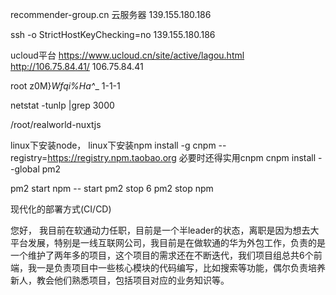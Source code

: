 recommender-group.cn
云服务器
139.155.180.186

ssh -o StrictHostKeyChecking=no 139.155.180.186


ucloud平台
https://www.ucloud.cn/site/active/lagou.html
http://106.75.84.41/
106.75.84.41

root
z0M}_Wfqi%Ha^__
1-1-1

netstat -tunlp |grep 3000

/root/realworld-nuxtjs

linux下安装node，
linux下安装npm install -g cnpm --registry=https://registry.npm.taobao.org
必要时还得实用cnpm
cnpm install --global pm2

pm2 start npm -- start
pm2 stop 6
pm2 stop npm

现代化的部署方式(CI/CD)


您好，
我目前在软通动力任职，目前是一个半leader的状态，离职是因为想去大平台发展，特别是一线互联网公司，我目前是在做软通的华为外包工作，负责的是一个维护了两年多的项目，这个项目的需求还在不断迭代，我们项目组总共6个前端，我一是负责项目中一些核心模块的代码编写，比如搜索等功能，偶尔负责培养新人，教会他们熟悉项目，包括项目对应的业务知识等。




